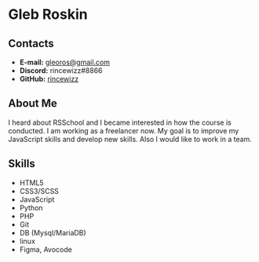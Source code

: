 # Gleb Roskin

## Contacts
* **E-mail:** [gleoros@gmail.com](mailto:gleoros@gmail.com)
* **Discord:** rincewizz#8866
* **GitHub:** [rincewizz](https://github.com/rincewizz)


## About Me
I heard about RSSchool and I became interested in how the course is conducted. I am working as a freelancer now. My goal is to improve my JavaScript skills and develop new skills. Also I would like to work in a team.

## Skills
* HTML5
* CSS3/SCSS
* JavaScript
* Python
* PHP
* Git
* DB (Mysql/MariaDB)
* linux
* Figma, Avocode
